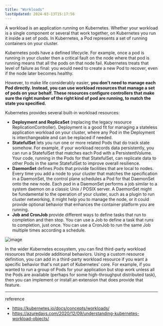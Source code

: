 ```yaml
---
title: "Workloads"
lastUpdated: 2024-03-13T15:17:56
---
```


A workload is an application running on Kubernetes. Whether your workload is a single component or several that work together, on Kubernetes you run it inside a set of pods. In Kubernetes, a Pod represents a set of running containers on your cluster.

Kubernetes pods have a defined lifecycle. For example, once a pod is running in your cluster then a critical fault on the node where that pod is running means that all the pods on that node fail. Kubernetes treats that level of failure as final: you would need to create a new Pod to recover, even if the node later becomes healthy.

However, to make life considerably easier, **you don't need to manage each Pod directly. Instead, you can use workload resources that manage a set of pods on your behalf. These resources configure controllers that make sure the right number of the right kind of pod are running, to match the state you specified.**

Kubernetes provides several built-in workload resources:

- **Deployment and ReplicaSet** (replacing the legacy resource ReplicationController). Deployment is a good fit for managing a stateless application workload on your cluster, where any Pod in the Deployment is interchangeable and can be replaced if needed.
- **StatefulSet** lets you run one or more related Pods that do track state somehow. For example, if your workload records data persistently, you can run a StatefulSet that matches each Pod with a PersistentVolume. Your code, running in the Pods for that StatefulSet, can replicate data to other Pods in the same StatefulSet to improve overall resilience.
- **DaemonSet** defines Pods that provide facilities that are local to nodes. Every time you add a node to your cluster that matches the specification in a DaemonSet, the control plane schedules a Pod for that DaemonSet onto the new node. Each pod in a DaemonSet performs a job similar to a system daemon on a classic Unix / POSIX server. A DaemonSet might be fundamental to the operation of your cluster, such as a plugin to run cluster networking, it might help you to manage the node, or it could provide optional behavior that enhances the container platform you are running.
- **Job and CronJob** provide different ways to define tasks that run to completion and then stop. You can use a Job to define a task that runs to completion, just once. You can use a CronJob to run the same Job multiple times according a schedule.

![image](https://github.com/rlaisqls/rlaisqls/assets/81006587/25ab55c7-c31e-4ad3-9ffd-166ee2ba4123)

In the wider Kubernetes ecosystem, you can find third-party workload resources that provide additional behaviors. Using a custom resource definition, you can add in a third-party workload resource if you want a specific behavior that's not part of Kubernetes' core. For example, if you wanted to run a group of Pods for your application but stop work unless all the Pods are available (perhaps for some high-throughput distributed task), then you can implement or install an extension that does provide that feature.

---
reference
- https://kubernetes.io/docs/concepts/workloads/
- https://azuredays.com/2020/12/09/understanding-kubernetes-workload-objects/